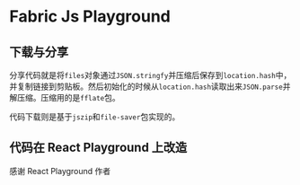 # Fabric Js Playground

## 下载与分享

分享代码就是将`files`对象通过`JSON.stringfy`并压缩后保存到`location.hash`中，并复制链接到剪贴板。然后初始化的时候从`location.hash`读取出来`JSON.parse`并解压缩。压缩用的是`fflate`包。

代码下载则是基于`jszip`和`file-saver`包实现的。

##  代码在 React Playground 上改造  

  感谢 React Playground 作者